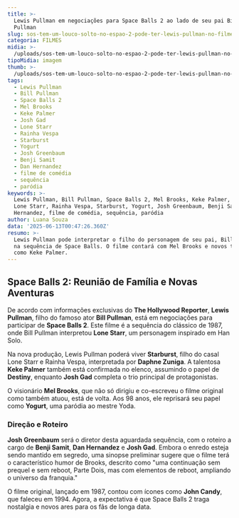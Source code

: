 ```yaml
---
title: >-
  Lewis Pullman em negociações para Space Balls 2 ao lado de seu pai Bill
  Pullman
slug: sos-tem-um-louco-solto-no-espao-2-pode-ter-lewis-pullman-no-filme
categoria: FILMES
midia: >-
  /uploads/sos-tem-um-louco-solto-no-espao-2-pode-ter-lewis-pullman-no-filme-thumb.png
tipoMidia: imagem
thumb: >-
  /uploads/sos-tem-um-louco-solto-no-espao-2-pode-ter-lewis-pullman-no-filme-thumb.png
tags:
  - Lewis Pullman
  - Bill Pullman
  - Space Balls 2
  - Mel Brooks
  - Keke Palmer
  - Josh Gad
  - Lone Starr
  - Rainha Vespa
  - Starburst
  - Yogurt
  - Josh Greenbaum
  - Benji Samit
  - Dan Hernandez
  - filme de comédia
  - sequência
  - paródia
keywords: >-
  Lewis Pullman, Bill Pullman, Space Balls 2, Mel Brooks, Keke Palmer, Josh Gad,
  Lone Starr, Rainha Vespa, Starburst, Yogurt, Josh Greenbaum, Benji Samit, Dan
  Hernandez, filme de comédia, sequência, paródia
author: Luana Souza
data: '2025-06-13T00:47:26.360Z'
resumo: >-
  Lewis Pullman pode interpretar o filho do personagem de seu pai, Bill Pullman,
  na sequência de Space Balls. O filme contará com Mel Brooks e novos talentos
  como Keke Palmer.
---
```


## Space Balls 2: Reunião de Família e Novas Aventuras

De acordo com informações exclusivas do **The Hollywood Reporter**, **Lewis Pullman**, filho do famoso ator **Bill Pullman**, está em negociações para participar de **Space Balls 2**. Este filme é a sequência do clássico de 1987, onde Bill Pullman interpretou **Lone Starr**, um personagem inspirado em Han Solo.

Na nova produção, Lewis Pullman poderá viver **Starburst**, filho do casal Lone Starr e Rainha Vespa, interpretada por **Daphne Zuniga**. A talentosa **Keke Palmer** também está confirmada no elenco, assumindo o papel de **Destiny**, enquanto **Josh Gad** completa o trio principal de protagonistas.

O visionário **Mel Brooks**, que não só dirigiu e co-escreveu o filme original como também atuou, está de volta. Aos 98 anos, ele reprisará seu papel como **Yogurt**, uma paródia ao mestre Yoda.

### Direção e Roteiro

**Josh Greenbaum** será o diretor desta aguardada sequência, com o roteiro a cargo de **Benji Samit**, **Dan Hernandez** e **Josh Gad**. Embora o enredo esteja sendo mantido em segredo, uma sinopse preliminar sugere que o filme terá o característico humor de Brooks, descrito como "uma continuação sem prequel e sem reboot, Parte Dois, mas com elementos de reboot, ampliando o universo da franquia."

O filme original, lançado em 1987, contou com ícones como **John Candy**, que faleceu em 1994. Agora, a expectativa é que Space Balls 2 traga nostalgia e novos ares para os fãs de longa data.
